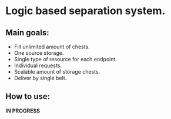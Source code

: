 # Logic based separation system.

## Main goals:

- Fill unlimited amount of chests.
- One source storage.
- Single type of resource for each endpoint.
- Individual requests.
- Scalable amount of storage chests.
- Deliver by single belt.

## How to use:
 
**IN PROGRESS**

